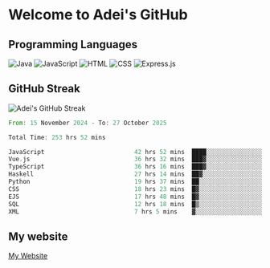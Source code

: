 # Welcome to Adei's GitHub

## Programming Languages
![Java](https://img.shields.io/badge/Java-007396?style=flat-square&logo=java&logoColor=white)
![JavaScript](https://img.shields.io/badge/JavaScript-F7DF1E?style=flat-square&logo=javascript&logoColor=black)
![HTML](https://img.shields.io/badge/HTML-E34F26?style=flat-square&logo=html5&logoColor=white)
![CSS](https://img.shields.io/badge/CSS-1572B6?style=flat-square&logo=css3&logoColor=white)
![Express.js](https://img.shields.io/badge/Express.js-000000?style=flat-square&logo=express&logoColor=white)


## GitHub Streak
![Adei's GitHub Streak](https://github-readme-streak-stats.herokuapp.com/?user=AdeiTamayo&hide_border=true)

<!--START_SECTION:waka-->

```rust
From: 15 November 2024 - To: 27 October 2025

Total Time: 253 hrs 52 mins

JavaScript                         42 hrs 52 mins  ████░░░░░░░░░░░░░░░░░░░░░   16.61 %
Vue.js                             36 hrs 32 mins  ███▓░░░░░░░░░░░░░░░░░░░░░   14.15 %
TypeScript                         36 hrs 16 mins  ███▓░░░░░░░░░░░░░░░░░░░░░   14.05 %
Haskell                            27 hrs 14 mins  ██▓░░░░░░░░░░░░░░░░░░░░░░   10.55 %
Python                             19 hrs 37 mins  ██░░░░░░░░░░░░░░░░░░░░░░░   07.60 %
CSS                                18 hrs 23 mins  █▓░░░░░░░░░░░░░░░░░░░░░░░   07.12 %
EJS                                17 hrs 48 mins  █▓░░░░░░░░░░░░░░░░░░░░░░░   06.90 %
SQL                                12 hrs 18 mins  █▒░░░░░░░░░░░░░░░░░░░░░░░   04.77 %
XML                                7 hrs 5 mins    ▓░░░░░░░░░░░░░░░░░░░░░░░░   02.75 %
```

<!--END_SECTION:waka-->

## My website
[My Website](https://adei.eus)


